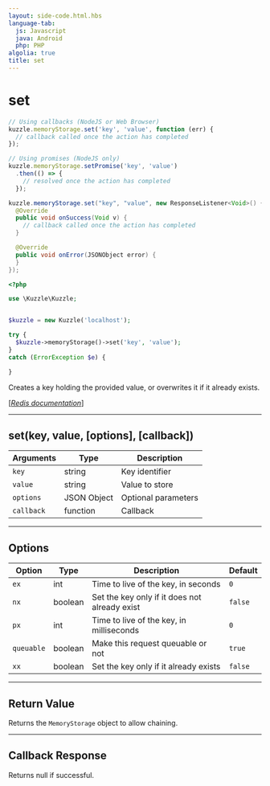 ```yaml
---
layout: side-code.html.hbs
language-tab:
  js: Javascript
  java: Android
  php: PHP
algolia: true
title: set
---
```


# set

```js
// Using callbacks (NodeJS or Web Browser)
kuzzle.memoryStorage.set('key', 'value', function (err) {
  // callback called once the action has completed
});

// Using promises (NodeJS only)
kuzzle.memoryStorage.setPromise('key', 'value')
  .then(() => {
    // resolved once the action has completed
  });
```

```java
kuzzle.memoryStorage.set("key", "value", new ResponseListener<Void>() {
  @Override
  public void onSuccess(Void v) {
    // callback called once the action has completed
  }

  @Override
  public void onError(JSONObject error) {
  }
});
```

```php
<?php

use \Kuzzle\Kuzzle;


$kuzzle = new Kuzzle('localhost');

try {
  $kuzzle->memoryStorage()->set('key', 'value');
}
catch (ErrorException $e) {

}
```

Creates a key holding the provided value, or overwrites it if it already exists.

[[_Redis documentation_]](https://redis.io/commands/set)

---

## set(key, value, [options], [callback])

| Arguments | Type | Description |
|---------------|---------|----------------------------------------|
| `key` | string | Key identifier |
| `value` | string | Value to store |
| `options` | JSON Object | Optional parameters |
| `callback` | function | Callback |

---

## Options

| Option | Type | Description | Default |
|---------------|---------|----------------------------------------|---------|
| `ex` | int | Time to live of the key, in seconds | `0` |
| `nx` | boolean | Set the key only if it does not already exist | `false` |
| `px` | int | Time to live of the key, in milliseconds | `0` |
| `queuable` | boolean | Make this request queuable or not  | ``true`` |
| `xx` | boolean | Set the key only if it already exists | `false` |


---

## Return Value

Returns the `MemoryStorage` object to allow chaining.

---

## Callback Response

Returns null if successful.